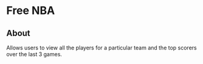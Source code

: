 # Free NBA

## About
Allows users to view all the players for a particular team and the top scorers over the last 3 games.